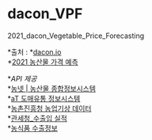 # dacon_VPF
2021_dacon_Vegetable_Price_Forecasting


*출처 :
    *[dacon.io](https://dacon.io)  
    *[2021 농산물 가격 예측](https://dacon.io/competitions/official/235801/data)  

*_API 제공_  
    *[농넷 | 농산물 종합정보시스템](https://www.nongnet.or.kr/index.do)  
    *[aT 도매유통 정보시스템](https://at.agromarket.kr/openApi/apiInfoDtl.do?apiSeq=1)  
    *[농촌진흥청 농업기상 데이터](https://www.data.go.kr/data/15078057/openapi.do)  
    *[관세청_수출입 실적](https://www.data.go.kr/data/3046122/openapi.do)  
    *[농식품 수출정보](https://www.kati.net/statistics/monthlyPerformanceByProduct.do)  